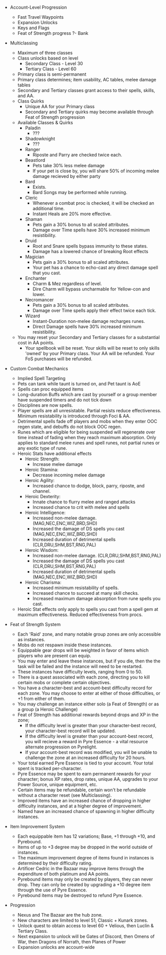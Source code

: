 * Account-Level Progression
  - Fast Travel Waypoints
  - Expansion Unlocks
  - Keys and Flags
  - Feat of Strength progress
 ?- Bank
  
* Multiclassing
  - Maximum of three classes
  - Class unlocks based on level
	- Secondary Class - Level 30
	- Tertiary Class  - Level 60
  - Primary class is semi-permanent
  - Primary class determines; item usability, AC tables, melee damage tables
  - Secondary and Tertiary classes grant access to their spells, skills, and AA.
  - Class Quirks
    - Unique AA for your Primary class
	- Secondary and Tertiary quirks may become available through Feat of Strength progression
  - Available Classes & Quirks
    - Paladin
		- ???
	- Shadowknight
		- ???
	- Ranger
		- Riposte and Parry are checked twice each.
	- Beastlord
	    - Pets take 30% less melee damage
		- If your pet is close by, you will share 50% of incoming melee damage recieved by either party
	- Bard
		- Exists.
		- Bard Songs may be performed while running.
	- Cleric
		- Whenever a combat proc is checked, it will be checked an additional time.
		- Instant Heals are 20% more effective.
	- Shaman
		- Pets gain a 30% bonus to all scaled attributes.
		- Damage over Time spells have 30% increased minimum resistibility.
	- Druid
		- Root and Snare spells bypass immunity to these states.
		- Damage has a lowered chance of breaking Root effects
	- Magician
		- Pets gain a 30% bonus to all scaled attributes.
		- Your pet has a chance to echo-cast any direct damage spell that you cast.
	- Enchanter
		- Charm & Mez regardless of level.
		- Dire Charm will bypass uncharmable for Yellow-con and lower.
	- Necromancer
		- Pets gain a 30% bonus to all scaled attributes.
		- Damage over Time spells apply their effect twice each tick.
	- Wizard
		- Instant-Duration non-melee damage recharges runes.
		- Direct Damage spells have 30% increased minimum resistibility.
  - You may reset your Secondary and Tertiary classes for a substantial cost in AA points.
	- Your spellbook will be reset. Your skills will be reset to only skills 'owned' by your Primary class. Your AA will be refunded. Your FoS purchases will be refunded.
		
* Custom Combat Mechanics
  - Implied Spell Targeting
  - Pets can tank while taunt is turned on, and Pet taunt is AoE
  - Spells can proc equipped items
  - Long-duration Buffs which are cast by yourself or a group member have suspended timers and do not tick down
  - Disciplines are now spells.
  - Player spells are all unresistable. Partial resists reduce effectiveness. Minimum resistability is introduced through Foci & AA.
  - Detrimental spells fade off players and mobs when they enter OOC regen state, and debuffs do not block OOC regen.
  - Runes which are eligible for being suspended will regenerate over time instead of fading when they reach maximum absorption. Only applies to standard melee runes and spell runes, not partial runes or any exotic type of rune.
  - Heroic Stats have additional effects
	- Heroic Strength: 
		* Increase melee damage
	- Heroic Stamina: 
		* Decrease incoming melee damage			
	- Heroic Agility:
		* Increased chance to dodge, block, parry, riposte, and channel.
	- Heroic Dexterity:
		* Innate chance to flurry melee and ranged attacks
		* Increased chance to crit with melee and spells
	- Heroic Intelligence:
		* Increased non-melee damage. (MAG,NEC,ENC,WIZ,BRD,SHD)
		* Increased the damage of DS spells you cast (MAG,NEC,ENC,WIZ,BRD,SHD)
		* Increased duration of detrimental spells (CLR,DRU,SHM,BST,RNG,PAL)
	- Heroic Wisdom:
		* Increased non-melee damage. (CLR,DRU,SHM,BST,RNG,PAL)
		* Increased the damage of DS spells you cast (CLR,DRU,SHM,BST,RNG,PAL)
		* Increased duration of detrimental spells (MAG,NEC,ENC,WIZ,BRD,SHD)
	- Heroic Charisma:
		* Increased minimum resistability of spells.
		* Increased chance to succeed at many skill checks.
		* Increased maximum damage absorption from rune spells you cast.
  - Heroic Stat effects only apply to spells you cast from a spell gem at maximum effectiveness. Reduced effectiveness from procs.
  
* Feat of Strength System
	 - Each 'Raid' zone, and many notable group zones are only accessible as instances.
	 - Mobs do not respawn inside these instances.
	 - Equippable gear drops will be weighted in favor of items which players who are present can equip.
	 - You may enter and leave these instances, but if you die, then the the task will be failed and the instance will need to be restarted.
	 - These instances have difficulty levels, ranging from 0 to 50.
	 - There is a quest associated with each zone, directing you to kill certain mobs or complete certain objectives.
	 - You have a character-best and account-best difficulty record for each zone. You may choose to enter at either of those difficulties, or +1 from either of them.
	 - You may challenge an instance either solo (a Feat of Strength) or as a group (a Heroic Challenge)
	 - Feat of Strength has additional rewards beyond drops and XP in the zone;
		- If the difficulty level is greater than your character-best record, your character-best record will be updated.
		- If the difficulty level is greater than your account-best record, you will recieve a reward in Pyre Essence - a vital resource alternate progression on Pyrelight.
		- If your account-best record was modified, you will be unable to challenge the zone at an increased difficulty for 20 hours.
	 - Your total earned Pyre Essence is tied to your account. Your total spent is tracked per-character.
	 - Pyre Essence may be spent to earn permanent rewards for your character; bonus XP rates, drop rates, unique AA, upgrades to your Power Source, unique equipment, etc.
	 - Certain items may be refundable, certain won't be refundable without a character reset (see Multiclassing).
	 - Improved items have an increased chance of dropping in higher difficulty instances, and at a higher degree of improvement. 
	 - Named have an increased chance of spawning in higher difficulty instances.
 
* Item Improvement System
	- Each equippable item has 12 variations; Base, +1 through +10, and Pyrebound.
	- Items of up to +3 degree may be dropped in the world outside of instances.
 	- The maximum improvement degree of items found in instances is determined by their difficulty rating.
 	- Artificer Cedric in the Bazaar may improve items through the expenditure of both platinum and AA points.
	- Pyrebound items may only be created by players, they can never drop. They can only be created by upgrading a +10 degree item through the use of Pyre Essence.
 	- Pyrebound items may be destroyed to refund Pyre Essence.
 
* Progression
 	- Nexus and The Bazaar are the hub zone.
 	- New characters are limited to level 51, Classic + Kunark zones.
	 - Unlock quest to obtain access to level 60 + Velious, then Luclin & Tertiary Class.
	 - Next expansion to unlock will be Gates of Discord, then Omens of War, then Dragons of Norrath, then Planes of Power
	 - Expansion unlocks are account-wide
